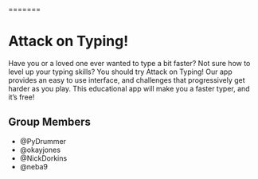
=======
# Attack on Typing!

Have you or a loved one ever wanted to type a bit faster? Not sure how to level up your typing skills? You should try Attack on Typing! Our app provides an easy to use interface, and challenges that progressively get harder as you play. This educational app will make you a faster typer, and it’s free!


## Group Members

- @PyDrummer
- @okayjones
- @NickDorkins
- @neba9



